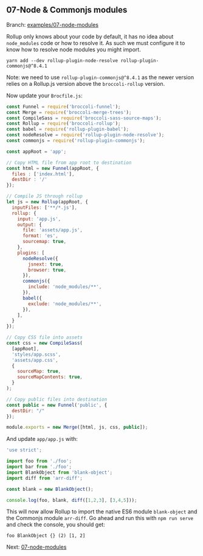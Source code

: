 ## 07-Node & Commonjs modules

Branch: [examples/07-node-modules](https://github.com/oligriffiths/broccolijs-tutorial/tree/examples/07-node-modules)

Rollup only knows about your code by default, it has no idea about `node_modules` code or how to resolve it. As such
we must configure it to know how to resolve node modules you might import.

```
yarn add --dev rollup-plugin-node-resolve rollup-plugin-commonjs@^8.4.1
```

Note: we need to use `rollup-plugin-commonjs@^8.4.1` as the newer version relies on a Rollup.js version above the
`broccoli-rollup` version.

Now update your `Brocfile.js`:
```js
const Funnel = require('broccoli-funnel');
const Merge = require('broccoli-merge-trees');
const CompileSass = require('broccoli-sass-source-maps');
const Rollup = require('broccoli-rollup');
const babel = require('rollup-plugin-babel');
const nodeResolve = require('rollup-plugin-node-resolve');
const commonjs = require('rollup-plugin-commonjs');

const appRoot = 'app';

// Copy HTML file from app root to destination
const html = new Funnel(appRoot, {
  files : ['index.html'],
  destDir : '/'
});

// Compile JS through rollup
let js = new Rollup(appRoot, {
  inputFiles: ['**/*.js'],
  rollup: {
    input: 'app.js',
    output: {
      file: 'assets/app.js',
      format: 'es',
      sourcemap: true,
    },
    plugins: [
      nodeResolve({
        jsnext: true,
        browser: true,
      }),
      commonjs({
        include: 'node_modules/**',
      }),
      babel({
        exclude: 'node_modules/**',
      }),
    ],
  }
});

// Copy CSS file into assets
const css = new CompileSass(
  [appRoot],
  'styles/app.scss',
  'assets/app.css',
  {
    sourceMap: true,
    sourceMapContents: true,
  }
);

// Copy public files into destination
const public = new Funnel('public', {
  destDir: "/"
});

module.exports = new Merge([html, js, css, public]);

```

And update `app/app.js` with:

```js
'use strict';

import foo from './foo';
import bar from './foo';
import BlankObject from 'blank-object';
import diff from 'arr-diff';

const blank = new BlankObject();

console.log(foo, blank, diff([1,2,3], [3,4,5]));
```

This will now allow Rollup to import the native ES6 module `blank-object` and the Commonjs module `arr-diff`. Go ahead
and run this with `npm run serve` and check the console, you should get:

```
foo BlankObject {} (2) [1, 2]
```

Next: [07-node-modules](/blob/master/docs/08-live-reload.md)
